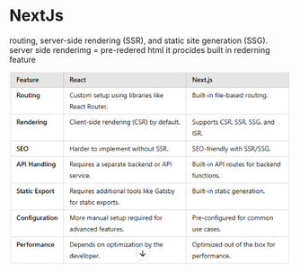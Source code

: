 # NextJs
routing, server-side rendering (SSR), and static site generation (SSG).
server side renderimg = pre-redered html 
it procides built in rederning feature



![React vs next js](image.png)